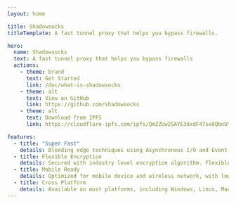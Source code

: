 ```yaml
---
layout: home

title: Shadowsocks
titleTemplate: A fast tunnel proxy that helps you bypass firewalls.

hero:
  name: Shadowsocks
  text: A fast tunnel proxy that helps you bypass firewalls
  actions:
    - theme: brand
      text: Get Started
      link: /doc/what-is-shadowsocks
    - theme: alt
      text: View on GitHub
      link: https://github.com/shadowsocks
    - theme: alt
      text: Download from IPFS
      link: https://cloudflare-ipfs.com/ipfs/QmZZUw2SAYE38xdF47se8QbnUtviY1dobWC6FHSiaJ6791

features:
  - title: "Super Fast"
    details: Bleeding edge techniques using Asynchronous I/O and Event-driven programming.
  - title: Flexible Encryption
    details: Secured with industry level encryption algorithm. Flexible to support custom algorithms.
  - title: Mobile Ready
    details: Optimized for mobile device and wireless network, with low CPU and bandwidth usage.
  - title: Cross Platform
    details: Available on most platforms, including Windows, Linux, Mac, Android, iOS, and OpenWRT.
---
```

